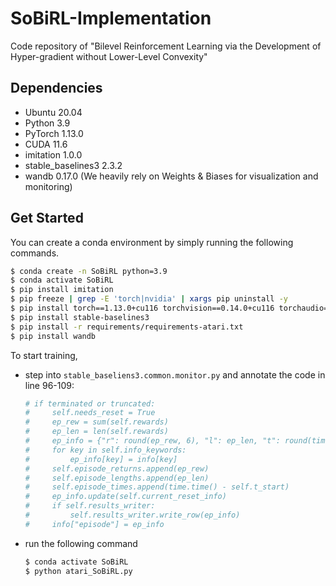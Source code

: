 # SoBiRL-Implementation
Code repository of "Bilevel Reinforcement Learning via the Development of Hyper-gradient without Lower-Level Convexity"

## Dependencies

- Ubuntu 20.04 
- Python 3.9 
- PyTorch 1.13.0 
- CUDA 11.6
- imitation 1.0.0
- stable_baselines3 2.3.2
- wandb 0.17.0 (We heavily rely on Weights & Biases for visualization and monitoring)


## Get Started

You can create a conda environment by simply running the following commands.

```bash
$ conda create -n SoBiRL python=3.9
$ conda activate SoBiRL
$ pip install imitation
$ pip freeze | grep -E 'torch|nvidia' | xargs pip uninstall -y
$ pip install torch==1.13.0+cu116 torchvision==0.14.0+cu116 torchaudio==0.13.0 --extra-index-url https://download.pytorch.org/whl/cu116
$ pip install stable-baselines3
$ pip install -r requirements/requirements-atari.txt
$ pip install wandb
```

To start training,

+ step into `stable_baseliens3.common.monitor.py` and annotate the code in line 96-109:

  ```python
  # if terminated or truncated:
  #     self.needs_reset = True
  #     ep_rew = sum(self.rewards)
  #     ep_len = len(self.rewards)
  #     ep_info = {"r": round(ep_rew, 6), "l": ep_len, "t": round(time.time() - self.t_start, 6)}
  #     for key in self.info_keywords:
  #         ep_info[key] = info[key]
  #     self.episode_returns.append(ep_rew)
  #     self.episode_lengths.append(ep_len)
  #     self.episode_times.append(time.time() - self.t_start)
  #     ep_info.update(self.current_reset_info)
  #     if self.results_writer:
  #         self.results_writer.write_row(ep_info)
  #     info["episode"] = ep_info
  ```

+ run the following command

  ```bash
  $ conda activate SoBiRL
  $ python atari_SoBiRL.py
  ```

  
